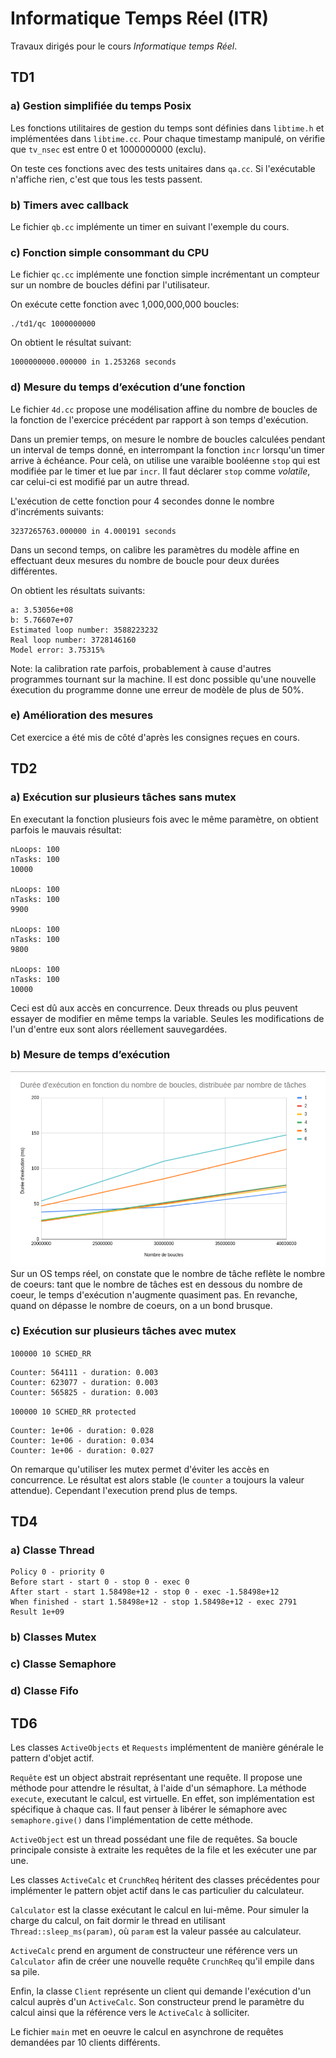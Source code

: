 # Informatique Temps Réel (ITR)

Travaux dirigés pour le cours _Informatique temps Réel_.

## TD1

### a) Gestion simplifiée du temps Posix

Les fonctions utilitaires de gestion du temps sont définies dans `libtime.h` et implémentées dans `libtime.cc`.
Pour chaque timestamp manipulé, on vérifie que `tv_nsec` est entre 0 et 1000000000 (exclu).

On teste ces fonctions avec des tests unitaires dans `qa.cc`.
Si l'exécutable n'affiche rien, c'est que tous les tests passent.

### b) Timers avec callback

Le fichier `qb.cc` implémente un timer en suivant l'exemple du cours.

### c) Fonction simple consommant du CPU

Le fichier `qc.cc` implémente une fonction simple incrémentant un compteur sur un nombre de boucles défini par l'utilisateur.

On exécute cette fonction avec 1,000,000,000 boucles:
```
./td1/qc 1000000000
```

On obtient le résultat suivant:
```
1000000000.000000 in 1.253268 seconds
```

### d) Mesure du temps d’exécution d’une fonction

Le fichier `4d.cc` propose une modélisation affine du nombre de boucles de la fonction de l'exercice précédent par rapport à son temps d'exécution.

Dans un premier temps, on mesure le nombre de boucles calculées pendant un interval de temps donné, en interrompant la fonction `incr` lorsqu'un timer arrive à échéance. Pour celà, on utilise une varaible booléenne `stop` qui est modifiée par le timer et lue par `incr`.
Il faut déclarer `stop` comme _volatile_, car celui-ci est modifié par un autre thread.

L'exécution de cette fonction pour 4 secondes donne le nombre d'incréments suivants:

```
3237265763.000000 in 4.000191 seconds
```

Dans un second temps, on calibre les paramètres du modèle affine en effectuant deux mesures du nombre de boucle pour deux durées différentes.

On obtient les résultats suivants:

```
a: 3.53056e+08
b: 5.76607e+07
Estimated loop number: 3588223232
Real loop number: 3728146160
Model error: 3.75315%
```

Note: la calibration rate parfois, probablement à cause d'autres programmes tournant sur la machine. Il est donc possible qu'une nouvelle éxecution du programme donne une erreur de modèle de plus de 50%.

### e) Amélioration des mesures

Cet exercice a été mis de côté d'après les consignes reçues en cours.

## TD2

### a) Exécution sur plusieurs tâches sans mutex

En executant la fonction plusieurs fois avec le même paramètre, on obtient parfois le mauvais résultat:

```
nLoops: 100
nTasks: 100
10000

nLoops: 100
nTasks: 100
9900

nLoops: 100
nTasks: 100
9800

nLoops: 100
nTasks: 100
10000
```

Ceci est dû aux accès en concurrence. Deux threads ou plus peuvent essayer de modifier en même temps la variable. Seules les modifications de l'un d'entre eux sont alors réellement sauvegardées.

### b) Mesure de temps d’exécution

![Graphe d'exécution](images/2b.png)
Sur un OS temps réel, on constate que le nombre de tâche reflète le nombre de coeurs: tant que le nombre de tâches est en dessous du nombre de coeur, le temps d'exécution n'augmente quasiment pas. En revanche, quand on dépasse le nombre de coeurs, on a un bond brusque.

### c) Exécution sur plusieurs tâches avec mutex

`100000 10 SCHED_RR`

```
Counter: 564111 - duration: 0.003
Counter: 623077 - duration: 0.003
Counter: 565825 - duration: 0.003
```

`100000 10 SCHED_RR protected`

```
Counter: 1e+06 - duration: 0.028
Counter: 1e+06 - duration: 0.034
Counter: 1e+06 - duration: 0.027
```

On remarque qu'utiliser les mutex permet d'éviter les accès en concurrence. Le résultat est alors stable (le `counter` a toujours la valeur attendue). Cependant l'execution prend plus de temps.

## TD4

### a) Classe Thread

```
Policy 0 - priority 0
Before start - start 0 - stop 0 - exec 0
After start - start 1.58498e+12 - stop 0 - exec -1.58498e+12
When finished - start 1.58498e+12 - stop 1.58498e+12 - exec 2791
Result 1e+09
```

### b) Classes Mutex

### c) Classe Semaphore

### d) Classe Fifo

## TD6

Les classes `ActiveObjects` et `Requests` implémentent de manière générale le pattern d'objet actif.

`Requête` est un object abstrait représentant une requête. Il propose une méthode pour attendre le résultat, à l'aide d'un sémaphore. La méthode `execute`, executant le calcul, est virtuelle. En effet, son implémentation est spécifique à chaque cas. Il faut penser à libérer le sémaphore avec `semaphore.give()` dans l'implémentation de cette méthode.

`ActiveObject` est un thread possédant une file de requêtes. Sa boucle principale consiste à extraite les requêtes de la file et les exécuter une par une.

Les classes `ActiveCalc` et `CrunchReq` héritent des classes précédentes pour implémenter le pattern objet actif dans le cas particulier du calculateur.

`Calculator` est la classe exécutant le calcul en lui-même. Pour simuler la charge du calcul, on fait dormir le thread en utilisant `Thread::sleep_ms(param)`, où `param` est la valeur passée au calculateur.

`ActiveCalc` prend en argument de constructeur une référence vers un `Calculator` afin de créer une nouvelle requête `CrunchReq` qu'il empile dans sa pile.

Enfin, la classe `Client` représente un client qui demande l'exécution d'un calcul auprès d'un `ActiveCalc`. Son constructeur prend le paramètre du calcul ainsi que la référence vers le `ActiveCalc` à solliciter.

Le fichier `main` met en oeuvre le calcul en asynchrone de requêtes demandées par 10 clients différents.

